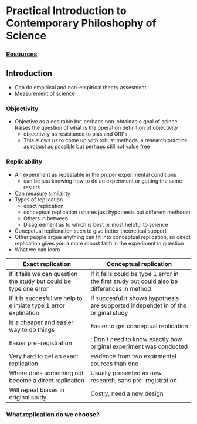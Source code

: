 # Practical Introduction to Contemporary Philoshophy of Science 

### [Resources](https://docs.google.com/document/d/1Dj8w7-2DNxveNe9g1tK37I2y4_hBrz-8K3jGhLetjFQ/edit)

## Introduction 
- Can do empirical and non-empirical theory assesment 
- Measurement of science 

### Objectivity 
- Objective as a desirable but perhaps non-obtainable goal of scince. Raises the question of what is the operation definition of objectivity
    - objecitivity as resisitance to bias and QRPs
    - This allows us to come up with robust methods, a research practice as robust as possible but perhaps still not value free 
 
### Replicability 
- An experiment as repeatable in the proper experimental conditions 
    - can be just knowing how to do an experiment or getting the same results 
- Can measure similairty 
- Types of replication 
    - exact replication
    - conceptual replication (shares just hypothesis but different methods) 
    - Others in between 
    - Disagreement as to which is best or most helpful to science
- Concpetual replicnation seen to give better theoretical support 
- Other people argue anything can fit into conceptual replication, so direct replication gives you a more robust faith in the experiment in question 
- What we can learn 

Exact replication | Conceptual replication
------------------- | -------------------------
If it fails we can question the study but could be type one error | If it fails could be type 1 error in the first study but could also be differences in method|
If it is succesful we help to elimiate type 1 error explination | If succesful it shows hypothesis are supported independet in of the original study 
Is a cheaper and easier way to do things | Easier to get conceptual replication 
Easier pre-registration |: Don't need to know exactly how original experiment was conducted 
Very hard to get an exact replication | evidence from two expirmental sources than one
Where does something not become a direct replication | Usually presented as new research, sans pre-registration
Will repeat biases in original study | Costly, need a new design 

### What replication do we choose?
